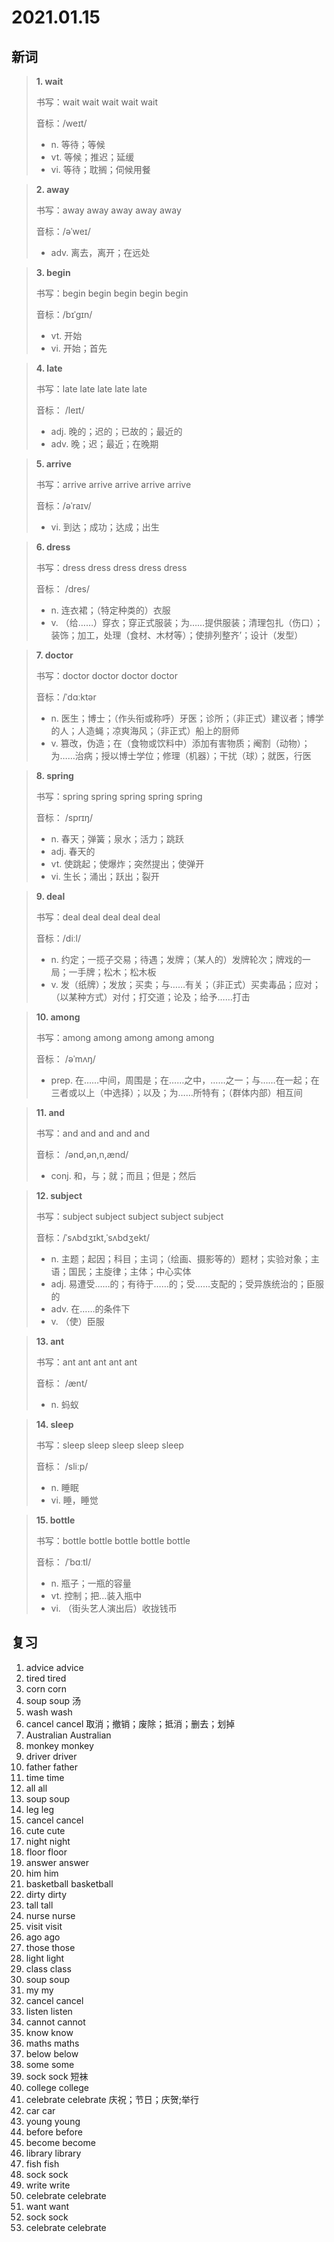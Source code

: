 # 2021.01.15

## 新词

> **1. wait**
>
> 书写：wait wait wait wait wait
>
> 音标：/weɪt/
>
> - n. 等待；等候
> - vt. 等候；推迟；延缓
> - vi. 等待；耽搁；伺候用餐

> **2. away**
>
> 书写：away away away away away
>
> 音标：/əˈweɪ/
>
> - adv. 离去，离开；在远处

> **3. begin**
>
> 书写：begin begin begin begin begin
>
> 音标：/bɪˈɡɪn/
>
> - vt. 开始
> - vi. 开始；首先

> **4. late**
>
> 书写：late late late late late
>
> 音标： /leɪt/
>
> - adj. 晚的；迟的；已故的；最近的
> - adv. 晚；迟；最近；在晚期

> **5. arrive**
>
> 书写：arrive arrive arrive arrive arrive
>
> 音标：/əˈraɪv/
>
> - vi. 到达；成功；达成；出生

> **6. dress**
>
> 书写：dress dress dress dress dress 
>
> 音标： /dres/
>
> - n. 连衣裙；（特定种类的）衣服
> - v. （给……）穿衣；穿正式服装；为……提供服装；清理包扎（伤口）；装饰；加工，处理（食材、木材等）；使排列整齐’；设计（发型）

> **7. doctor**
>
> 书写：doctor doctor doctor doctor
>
> 音标：/ˈdɑːktər
>
> - n. 医生；博士；（作头衔或称呼）牙医；诊所；（非正式）建议者；博学的人；人造蝇；凉爽海风；（非正式）船上的厨师
> - v. 篡改，伪造；在（食物或饮料中）添加有害物质；阉割（动物）；为……治病；授以博士学位；修理（机器）；干扰（球）；就医，行医

> **8. spring**
>
> 书写：spring spring spring spring spring
>
> 音标： /sprɪŋ/
>
> - n. 春天；弹簧；泉水；活力；跳跃
> - adj. 春天的
> - vt. 使跳起；使爆炸；突然提出；使弹开
> - vi. 生长；涌出；跃出；裂开

> **9. deal**
>
> 书写：deal deal deal deal deal
>
> 音标：/diːl/
>
> - n. 约定；一揽子交易；待遇；发牌；（某人的）发牌轮次；牌戏的一局；一手牌；松木；松木板
> - v. 发（纸牌）；发放；买卖；与……有关；（非正式）买卖毒品；应对；（以某种方式）对付；打交道；论及；给予……打击

> **10. among**
>
> 书写：among among among among among
>
> 音标： /əˈmʌŋ/
>
> - prep. 在……中间，周围是；在……之中，……之一；与……在一起；在三者或以上（中选择）；以及；为……所特有；（群体内部）相互间

> **11. and**
>
> 书写：and and and and and
>
> 音标： /ənd,ən,n,ænd/
>
> - conj. 和，与；就；而且；但是；然后

> **12. subject**
>
> 书写：subject subject subject subject subject
>
> 音标：/ˈsʌbdʒɪkt,ˈsʌbdʒekt/
>
> - n. 主题；起因；科目；主词；（绘画、摄影等的）题材；实验对象；主语；国民；主旋律；主体；中心实体
> - adj. 易遭受……的；有待于……的；受……支配的；受异族统治的；臣服的
> - adv. 在……的条件下
> - v. （使）臣服

> **13. ant**
>
> 书写：ant ant ant ant ant
>
> 音标： /ænt/
>
> - n. 蚂蚁

> **14. sleep**
>
> 书写：sleep sleep sleep sleep sleep
>
> 音标： /sliːp/
>
> - n. 睡眠
> - vi. 睡，睡觉

> **15. bottle**
>
> 书写：bottle bottle bottle bottle bottle 
>
> 音标： /ˈbɑːtl/
>
> - n. 瓶子；一瓶的容量
> - vt. 控制；把…装入瓶中
> - vi. （街头艺人演出后）收拢钱币





## 复习

1. advice advice
2. tired tired 
3. corn corn
4. soup soup 汤
5. wash wash
6. cancel cancel 取消；撤销；废除；抵消；删去；划掉
7. Australian Australian
8. monkey monkey
9. driver driver
10. father father
11. time time 
12. all all
13. soup soup 
14. leg leg
15. cancel cancel
16. cute cute
17. night night
18. floor floor
19. answer answer
20. him him
21. basketball basketball
22. dirty dirty 
23. tall tall
24. nurse nurse 
25. visit visit
26. ago ago
27. those those
28. light light 
29. class class
30. soup soup 
31. my my
32. cancel cancel
33. listen listen
34. cannot cannot
35. know know
36. maths maths
37. below below
38. some some
39. sock sock 短袜
40. college college 
41. celebrate celebrate  庆祝；节日；庆贺;举行
42. car car
43. young young 
44. before before 
45. become become
46. library library 
47. fish fish
48. sock sock
49. write write
50. celebrate celebrate
51. want want
52. sock sock
53. celebrate celebrate 